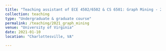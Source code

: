 ```yaml
---
title: "Teaching assistant of ECE 4502/6502 & CS 6501: Graph Mining - 2021 Spring"
collection: teaching
type: "Undergraduate & graduate course"
permalink: /teaching/2021_graph_mining
venue: "University of Virginia"
date: 2021-01-10
location: "Charlottesville, VA"

---
```

